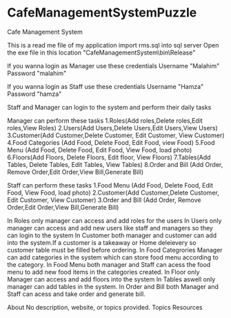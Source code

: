 # CafeManagementSystemPuzzle
Cafe Management System

This is a read me file of my application
import rms.sql into sql server 
Open the exe file in this location "CafeManagementSystem\bin\Release"

If you wanna login as Manager use these credentials 
Username "Malahim"
Password "malahim"

If you wanna login as Staff use these credentials 
Username "Hamza"
Password "hamza"

Staff and Manager can login to the system and perform their daily tasks

Manager can perform these tasks 1.Roles(Add roles,Delete roles,Edit roles,View Roles) 2.Users(Add Users,Delete Users,Edit Users,View Users) 3.Customer(Add Customer,Delete Customer, Edit Customer, View Customer) 4.Food Categories (Add Food, Delete Food, Edit Food, view Food) 5.Food Menu (Add Food, Delete Food, Edit Food, View Food, load photo) 6.Floors(Add Floors, Delete Floors, Edit floor, View Floors) 7.Tables(Add Tables, Delete Tables, Edit Tables, View Tables) 8.Order and Bill (Add Order, Remove Order,Edit Order,View Bill,Generate Bill)

Staff can perform these tasks 1.Food Menu (Add Food, Delete Food, Edit Food, View Food, load photo) 2.Customer(Add Customer,Delete Customer, Edit Customer, View Customer) 3.Order and Bill (Add Order, Remove Order,Edit Order,View Bill,Generate Bill)

In Roles only manager can access and add roles for the users In Users only manager can access and add new users like staff and managers so they can login to the system In Customer both manager and customer can add into the system.If a customer is a takeaway or Home deleievery so customer table must be filled before ordering. In Food Categrories Manager can add categories in the system which can store food menu according to the category. In Food Menu both manager and Staff can acess the food menu to add new food items in the categories created. In Floor only Manager can access and add floors into the system In Tables aswell only manager can add tables in the system. In Order and Bill both Manager and Staff can acess and take order and generate bill.

About
No description, website, or topics provided.
Topics
Resources
